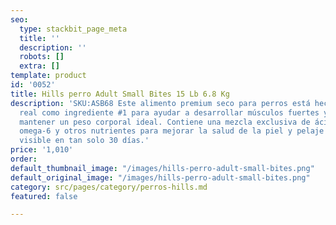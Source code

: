 ```yaml
---
seo:
  type: stackbit_page_meta
  title: ''
  description: ''
  robots: []
  extra: []
template: product
id: '0052'
title: Hills perro Adult Small Bites 15 Lb 6.8 Kg
description: 'SKU:ASB68 Este alimento premium seco para perros está hecho con pollo
  real como ingrediente #1 para ayudar a desarrollar músculos fuertes y magros y para
  mantener un peso corporal ideal. Contiene una mezcla exclusiva de ácidos grasos
  omega-6 y otros nutrientes para mejorar la salud de la piel y pelaje para una diferencia
  visible en tan solo 30 días.'
price: '1,010'
order: 
default_thumbnail_image: "/images/hills-perro-adult-small-bites.png"
default_original_image: "/images/hills-perro-adult-small-bites.png"
category: src/pages/category/perros-hills.md
featured: false

---
```


